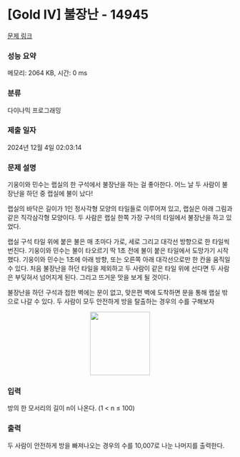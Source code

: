 # [Gold IV] 불장난 - 14945 

[문제 링크](https://www.acmicpc.net/problem/14945) 

### 성능 요약

메모리: 2064 KB, 시간: 0 ms

### 분류

다이나믹 프로그래밍

### 제출 일자

2024년 12월 4일 02:03:14

### 문제 설명

<p>기웅이와 민수는 랩실의 한 구석에서 불장난을 하는 걸 좋아한다. 어느 날 두 사람이 불장난을 하던 중 랩실에 불이 났다!</p>

<p>랩실의 바닥은 길이가 1인 정사각형 모양의 타일들로 이루어져 있고, 랩실은 아래 그림과 같은 직각삼각형 모양이다. 두 사람은 랩실 한쪽 가장 구석의 타일에서 불장난을 하고 있었다.</p>

<p>랩실 구석 타일 위에 붙은 불은 매 초마다 가로, 세로 그리고 대각선 방향으로 한 타일씩 번진다. 기웅이와 민수는 불이 타오르기 딱 1초 전에 불이 붙은 타일에서 도망가기 시작했다. 기웅이와 민수는 1초에 아래 방향, 또는 오른쪽 아래 대각선으로만 한 칸을 움직일 수 있다. 처음 불장난을 하던 타일을 제외하고 두 사람이 같은 타일 위에 선다면 두 사람은 부딪혀서 넘어지게 된다. 그리고 뜨거운 맛을 보게 될 것이다.</p>

<p>불장난을 하던 구석과 접한 벽에는 문이 없고, 맞은편 벽에 도착하면 문을 통해 랩실 밖으로 나갈 수 있다. 두 사람이 모두 안전하게 방을 탈출하는 경우의 수를 구해보자</p>

<p style="text-align:center"><img alt="" src="https://onlinejudgeimages.s3-ap-northeast-1.amazonaws.com/problem/14945/2.png" style="height:142px; width:134px"></p>

### 입력 

 <p>방의 한 모서리의 길이 n이 나온다. (1 < n ≤ 100)</p>

### 출력 

 <p>두 사람이 안전하게 방을 빠져나오는 경우의 수를 10,007로 나눈 나머지를 출력한다.</p>

